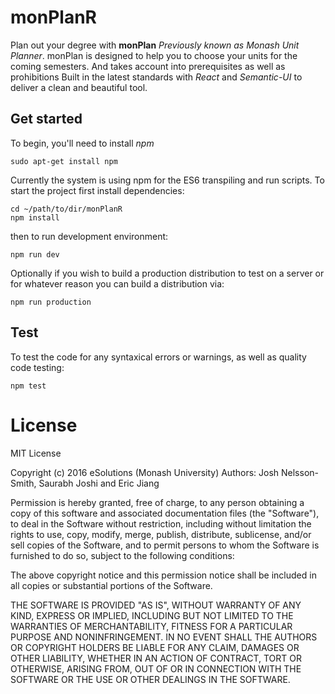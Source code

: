 # monPlanR
Plan out your degree with **monPlan** _Previously known as Monash Unit Planner_. monPlan is designed to help you to choose your units for the coming semesters. And takes account into prerequisites as well as prohibitions
Built in the latest standards with _React_ and _Semantic-UI_ to deliver a clean and beautiful tool.

## Get started
To begin, you'll need to install _npm_
```
sudo apt-get install npm
```
Currently the system is using npm for the ES6 transpiling and run scripts. To start the project first install dependencies:
```
cd ~/path/to/dir/monPlanR
npm install
```
then to run development environment:
```
npm run dev
```
Optionally if you wish to build a production distribution to test on a server or for whatever reason you can build a distribution via:
```
npm run production
```

## Test
To test the code for any syntaxical errors or warnings, as well as quality code testing:
```
npm test
```

# License
MIT License

Copyright (c) 2016 eSolutions (Monash University)
Authors: Josh Nelsson-Smith, Saurabh Joshi and Eric Jiang

Permission is hereby granted, free of charge, to any person obtaining a copy
of this software and associated documentation files (the "Software"), to deal
in the Software without restriction, including without limitation the rights
to use, copy, modify, merge, publish, distribute, sublicense, and/or sell
copies of the Software, and to permit persons to whom the Software is
furnished to do so, subject to the following conditions:

The above copyright notice and this permission notice shall be included in all
copies or substantial portions of the Software.

THE SOFTWARE IS PROVIDED "AS IS", WITHOUT WARRANTY OF ANY KIND, EXPRESS OR
IMPLIED, INCLUDING BUT NOT LIMITED TO THE WARRANTIES OF MERCHANTABILITY,
FITNESS FOR A PARTICULAR PURPOSE AND NONINFRINGEMENT. IN NO EVENT SHALL THE
AUTHORS OR COPYRIGHT HOLDERS BE LIABLE FOR ANY CLAIM, DAMAGES OR OTHER
LIABILITY, WHETHER IN AN ACTION OF CONTRACT, TORT OR OTHERWISE, ARISING FROM,
OUT OF OR IN CONNECTION WITH THE SOFTWARE OR THE USE OR OTHER DEALINGS IN THE
SOFTWARE.
